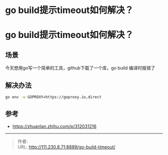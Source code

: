 # go build提示timeout如何解决？


<!--more-->
# go build提示timeout如何解决？
## 场景
今天想用go写一个简单的工具，github下载了一个库，go build 编译时报错了

## 解决办法
```bash
go env -w GOPROXY=https://goproxy.io,direct
```


## 参考
- https://zhuanlan.zhihu.com/p/312031216


---

> 作者:   
> URL: http://111.230.8.71:8889/go-build-timeout/  

